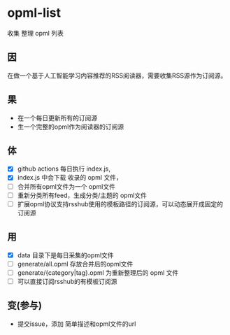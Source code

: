 # opml-list
收集 整理 opml 列表


## 因
在做一个基于人工智能学习内容推荐的RSS阅读器，需要收集RSS源作为订阅源。

## 果
- 在一个每日更新所有的订阅源
- 生一个完整的opml作为阅读器的订阅源

## 体
- [x] github actions 每日执行 index.js,
- [x] index.js 中会下载 收录的 opml 文件，
- [ ] 合并所有opml文件为一个 opml文件
- [ ] 重新分类所有feed，生成分类/主题的 opml文件
- [ ] 扩展opml协议支持rsshub使用的模板路径的订阅源，可以动态展开成固定的订阅源

## 用
- [x] data 目录下是每日采集的opml文件
- [ ] generate/all.opml 存放合并后的opml文件
- [ ] generate/{category|tag}.opml 为重新整理后的 opml 文件 
- [ ] 可以直接订阅rsshub的有模板订阅源

## 变(参与)
- 提交issue，添加 简单描述和opml文件的url
